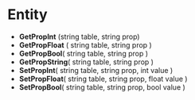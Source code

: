 # Entity
* **GetPropInt** (string table, string prop)
* **GetPropFloat** ( string table, string prop )
* **GetPropBool**( string table, string prop )
* **GetPropString**( string table, string prop )
* **SetPropInt**( string table, string prop, int value )
* **SetPropFloat**( string table, string prop, float value )
* **SetPropBool**( string table, string prop, bool value )
